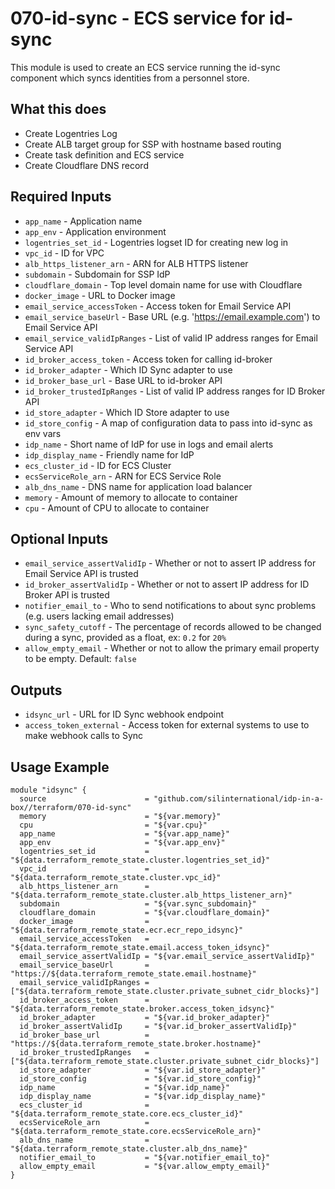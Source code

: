 # 070-id-sync - ECS service for id-sync
This module is used to create an ECS service running the id-sync component which syncs identities from a personnel
store.

## What this does

 - Create Logentries Log
 - Create ALB target group for SSP with hostname based routing
 - Create task definition and ECS service
 - Create Cloudflare DNS record

## Required Inputs

 - `app_name` - Application name
 - `app_env` - Application environment
 - `logentries_set_id` - Logentries logset ID for creating new log in
 - `vpc_id` - ID for VPC
 - `alb_https_listener_arn` - ARN for ALB HTTPS listener
 - `subdomain` - Subdomain for SSP IdP
 - `cloudflare_domain` - Top level domain name for use with Cloudflare
 - `docker_image` - URL to Docker image
 - `email_service_accessToken` - Access token for Email Service API
 - `email_service_baseUrl` - Base URL (e.g. 'https://email.example.com') to Email Service API
 - `email_service_validIpRanges` - List of valid IP address ranges for Email Service API
 - `id_broker_access_token` - Access token for calling id-broker
 - `id_broker_adapter` - Which ID Sync adapter to use
 - `id_broker_base_url` - Base URL to id-broker API
 - `id_broker_trustedIpRanges` - List of valid IP address ranges for ID Broker API
 - `id_store_adapter` - Which ID Store adapter to use
 - `id_store_config` - A map of configuration data to pass into id-sync as env vars
 - `idp_name` - Short name of IdP for use in logs and email alerts
 - `idp_display_name` - Friendly name for IdP
 - `ecs_cluster_id` - ID for ECS Cluster
 - `ecsServiceRole_arn` - ARN for ECS Service Role
 - `alb_dns_name` - DNS name for application load balancer
 - `memory` - Amount of memory to allocate to container
 - `cpu` - Amount of CPU to allocate to container

## Optional Inputs

- `email_service_assertValidIp` - Whether or not to assert IP address for Email Service API is trusted
- `id_broker_assertValidIp` - Whether or not to assert IP address for ID Broker API is trusted
- `notifier_email_to` - Who to send notifications to about sync problems (e.g. users lacking email addresses)
- `sync_safety_cutoff` - The percentage of records allowed to be changed during a sync, provided as a float, ex: `0.2` for `20%`
- `allow_empty_email` - Whether or not to allow the primary email property to be empty. Default: `false`

## Outputs

 - `idsync_url` - URL for ID Sync webhook endpoint
 - `access_token_external` - Access token for external systems to use to make webhook calls to Sync

## Usage Example

```hcl
module "idsync" {
  source                      = "github.com/silinternational/idp-in-a-box//terraform/070-id-sync"
  memory                      = "${var.memory}"
  cpu                         = "${var.cpu}"
  app_name                    = "${var.app_name}"
  app_env                     = "${var.app_env}"
  logentries_set_id           = "${data.terraform_remote_state.cluster.logentries_set_id}"
  vpc_id                      = "${data.terraform_remote_state.cluster.vpc_id}"
  alb_https_listener_arn      = "${data.terraform_remote_state.cluster.alb_https_listener_arn}"
  subdomain                   = "${var.sync_subdomain}"
  cloudflare_domain           = "${var.cloudflare_domain}"
  docker_image                = "${data.terraform_remote_state.ecr.ecr_repo_idsync}"
  email_service_accessToken   = "${data.terraform_remote_state.email.access_token_idsync}"
  email_service_assertValidIp = "${var.email_service_assertValidIp}"
  email_service_baseUrl       = "https://${data.terraform_remote_state.email.hostname}"
  email_service_validIpRanges = ["${data.terraform_remote_state.cluster.private_subnet_cidr_blocks}"]
  id_broker_access_token      = "${data.terraform_remote_state.broker.access_token_idsync}"
  id_broker_adapter           = "${var.id_broker_adapter}"
  id_broker_assertValidIp     = "${var.id_broker_assertValidIp}"
  id_broker_base_url          = "https://${data.terraform_remote_state.broker.hostname}"
  id_broker_trustedIpRanges   = ["${data.terraform_remote_state.cluster.private_subnet_cidr_blocks}"]
  id_store_adapter            = "${var.id_store_adapter}"
  id_store_config             = "${var.id_store_config}"
  idp_name                    = "${var.idp_name}"
  idp_display_name            = "${var.idp_display_name}"
  ecs_cluster_id              = "${data.terraform_remote_state.core.ecs_cluster_id}"
  ecsServiceRole_arn          = "${data.terraform_remote_state.core.ecsServiceRole_arn}"
  alb_dns_name                = "${data.terraform_remote_state.cluster.alb_dns_name}"
  notifier_email_to           = "${var.notifier_email_to}"
  allow_empty_email           = "${var.allow_empty_email}"
}
```
